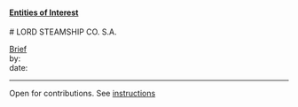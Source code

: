 #### [Entities of Interest](/list.html)
<link rel="stylesheet" type="text/css" href="../../assets/style.css">
# LORD STEAMSHIP CO. S.A.

[comment]: <> (Add/Remove information below as you want)
[comment]: <> (Markdown cheatsheet: https://github.com/adam-p/markdown-here/wiki/Markdown-Cheatsheet)
[Brief](Brief.md)  
by:  
date:  

---
[comment]: <> (Add your content here)
Open for contributions. See [instructions](/Readme.md#contribute)
